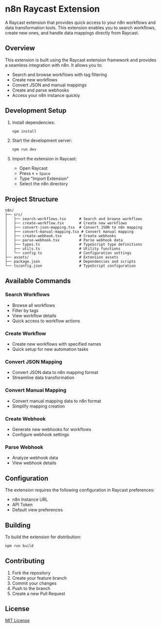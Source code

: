 # n8n Raycast Extension

A Raycast extension that provides quick access to your n8n workflows and data transformation tools. This extension enables you to search workflows, create new ones, and handle data mappings directly from Raycast.

## Overview

This extension is built using the Raycast extension framework and provides a seamless integration with n8n. It allows you to:
- Search and browse workflows with tag filtering
- Create new workflows
- Convert JSON and manual mappings
- Create and parse webhooks
- Access your n8n instance quickly

## Development Setup

1. Install dependencies:
   ```bash
   npm install
   ```

2. Start the development server:
   ```bash
   npm run dev
   ```

3. Import the extension in Raycast:
   - Open Raycast
   - Press `⌘` + `Space`
   - Type "Import Extension"
   - Select the n8n directory

## Project Structure

```
n8n/
├── src/
│   ├── search-workflows.tsx      # Search and browse workflows
│   ├── create-workflow.tsx       # Create new workflows
│   ├── convert-json-mapping.tsx  # Convert JSON to n8n mapping
│   ├── convert-manual-mapping.tsx # Convert manual mapping
│   ├── create-webhook.tsx        # Create webhooks
│   ├── parse-webhook.tsx         # Parse webhook data
│   ├── types.ts                  # TypeScript type definitions
│   ├── utils.ts                  # Utility functions
│   └── config.ts                 # Configuration settings
├── assets/                       # Extension assets
├── package.json                  # Dependencies and scripts
└── tsconfig.json                 # TypeScript configuration
```

## Available Commands

### Search Workflows
- Browse all workflows
- Filter by tags
- View workflow details
- Quick access to workflow actions

### Create Workflow
- Create new workflows with specified names
- Quick setup for new automation tasks

### Convert JSON Mapping
- Convert JSON data to n8n mapping format
- Streamline data transformation

### Convert Manual Mapping
- Convert manual mapping data to n8n format
- Simplify mapping creation

### Create Webhook
- Generate new webhooks for workflows
- Configure webhook settings

### Parse Webhook
- Analyze webhook data
- View webhook details

## Configuration

The extension requires the following configuration in Raycast preferences:
- n8n Instance URL
- API Token
- Default view preferences

## Building

To build the extension for distribution:

```bash
npm run build
```

## Contributing

1. Fork the repository
2. Create your feature branch
3. Commit your changes
4. Push to the branch
5. Create a new Pull Request

## License

[MIT License](../LICENSE)